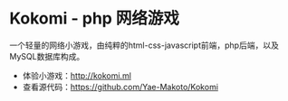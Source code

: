 # Kokomi - php 网络游戏

一个轻量的网络小游戏，由纯粹的html-css-javascript前端，php后端，以及MySQL数据库构成。

- 体验小游戏：http://kokomi.ml
- 查看源代码：https://github.com/Yae-Makoto/Kokomi
